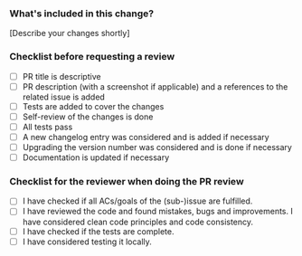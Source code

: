 ### What's included in this change?

[Describe your changes shortly]

### Checklist before requesting a review

- [ ] PR title is descriptive
- [ ] PR description (with a screenshot if applicable) and a references to the related issue is added
- [ ] Tests are added to cover the changes
- [ ] Self-review of the changes is done
- [ ] All tests pass
- [ ] A new changelog entry was considered and is added if necessary
- [ ] Upgrading the version number was considered and is done if necessary
- [ ] Documentation is updated if necessary

### Checklist for the reviewer when doing the PR review

- [ ] I have checked if all ACs/goals of the (sub-)issue are fulfilled.
- [ ] I have reviewed the code and found mistakes, bugs and improvements. I have considered clean code principles and code consistency.
- [ ] I have checked if the tests are complete.
- [ ] I have considered testing it locally.

